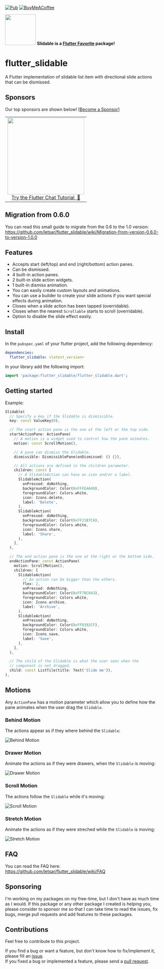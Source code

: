 <!-- [![Build][github_action_badge]][github_action] -->
[![Pub][pub_badge]][pub] [![BuyMeACoffee][buy_me_a_coffee_badge]][buy_me_a_coffee]

[<img src="https://raw.githubusercontent.com/letsar/flutter_slidable/assets/flutter_favorite.png" width="100" />][flutter_favorite] **Slidable is a [Flutter Favorite][flutter_favorite] package!**


# flutter_slidable

A Flutter implementation of slidable list item with directional slide actions that can be dismissed.

## Sponsors

Our top sponsors are shown below! [[Become a Sponsor](https://github.com/sponsors/letsar)]

<table>    
    <tbody>
        <tr>
            <td align="center">
                <a href="https://getstream.io/chat/flutter/tutorial/?utm_source=https://github.com/letsar/flutter_slidable&utm_medium=github&utm_content=developer&utm_term=flutter" target="_blank"><img width="250px" src="https://stream-blog.s3.amazonaws.com/blog/wp-content/uploads/fc148f0fc75d02841d017bb36e14e388/Stream-logo-with-background-.png"/></a><br/><span><a href="https://getstream.io/chat/flutter/tutorial/?utm_source=https://github.com/letsar/flutter_slidable&utm_medium=github&utm_content=developer&utm_term=flutter" target="_blank">Try the Flutter Chat Tutorial &nbsp💬</a></span>
            </td>            
        </tr>
    </tbody>
</table>

## Migration from 0.6.0

You can read this small guide to migrate from the 0.6 to the 1.0 version: https://github.com/letsar/flutter_slidable/wiki/Migration-from-version-0.6.0-to-version-1.0.0

## Features

* Accepts start (left/top) and end (right/bottom) action panes.
* Can be dismissed.
* 4 built-in action panes.
* 2 built-in slide action widgets.
* 1 built-in dismiss animation.
* You can easily create custom layouts and animations.
* You can use a builder to create your slide actions if you want special effects during animation.
* Closes when a slide action has been tapped (overridable).
* Closes when the nearest `Scrollable` starts to scroll (overridable).
* Option to disable the slide effect easily.

## Install

In the `pubspec.yaml` of your flutter project, add the following dependency:

```yaml
dependencies:
  flutter_slidable: <latest_version>
```

In your library add the following import:

```dart
import 'package:flutter_slidable/flutter_slidable.dart';
```

## Getting started

Example:

```dart
Slidable(
  // Specify a key if the Slidable is dismissible.
  key: const ValueKey(0),

  // The start action pane is the one at the left or the top side.
  startActionPane: ActionPane(
    // A motion is a widget used to control how the pane animates.
    motion: const ScrollMotion(),

    // A pane can dismiss the Slidable.
    dismissible: DismissiblePane(onDismissed: () {}),

    // All actions are defined in the children parameter.
    children: const [
      // A SlidableAction can have an icon and/or a label.
      SlidableAction(
        onPressed: doNothing,
        backgroundColor: Color(0xFFFE4A49),
        foregroundColor: Colors.white,
        icon: Icons.delete,
        label: 'Delete',
      ),
      SlidableAction(
        onPressed: doNothing,
        backgroundColor: Color(0xFF21B7CA),
        foregroundColor: Colors.white,
        icon: Icons.share,
        label: 'Share',
      ),
    ],
  ),

  // The end action pane is the one at the right or the bottom side.
  endActionPane: const ActionPane(
    motion: ScrollMotion(),
    children: [
      SlidableAction(
        // An action can be bigger than the others.
        flex: 2,
        onPressed: doNothing,
        backgroundColor: Color(0xFF7BC043),
        foregroundColor: Colors.white,
        icon: Icons.archive,
        label: 'Archive',
      ),
      SlidableAction(
        onPressed: doNothing,
        backgroundColor: Color(0xFF0392CF),
        foregroundColor: Colors.white,
        icon: Icons.save,
        label: 'Save',
      ),
    ],
  ),

  // The child of the Slidable is what the user sees when the
  // component is not dragged.
  child: const ListTile(title: Text('Slide me')),
),
```

## Motions

Any `ActionPane` has a motion parameter which allow you to define how the pane animates when the user drag the `Slidable`.

### Behind Motion

The actions appear as if they where behind the `Slidable`:

![Behind Motion][behind_motion]

### Drawer Motion

Animate the actions as if they were drawers, when the `Slidable` is moving:

![Drawer Motion][drawer_motion]

### Scroll Motion

The actions follow the `Slidable` while it's moving:

![Scroll Motion][scroll_motion]

### Stretch Motion

Animate the actions as if they were streched while the `Slidable` is moving:

![Stretch Motion][stretch_motion]

## FAQ

You can read the FAQ here: https://github.com/letsar/flutter_slidable/wiki/FAQ

## Sponsoring

I'm working on my packages on my free-time, but I don't have as much time as I would. If this package or any other package I created is helping you, please consider to sponsor me so that I can take time to read the issues, fix bugs, merge pull requests and add features to these packages.

## Contributions

Feel free to contribute to this project.

If you find a bug or want a feature, but don't know how to fix/implement it, please fill an [issue][issue].  
If you fixed a bug or implemented a feature, please send a [pull request][pr].

<!-- Links -->
[github_action_badge]: https://github.com/letsar/flutter_slidable/workflows/Build/badge.svg
[github_action]: https://github.com/letsar/flutter_slidable/actions
[pub_badge]: https://img.shields.io/pub/v/flutter_slidable.svg
[pub]: https://pub.dartlang.org/packages/flutter_slidable
[codecov]: https://codecov.io/gh/letsar/flutter_slidable
[codecov_badge]: https://codecov.io/gh/letsar/flutter_slidable/branch/main/graph/badge.svg
[buy_me_a_coffee]: https://www.buymeacoffee.com/romainrastel
[buy_me_a_coffee_badge]: https://img.buymeacoffee.com/button-api/?text=Donate&emoji=&slug=romainrastel&button_colour=29b6f6&font_colour=000000&font_family=Cookie&outline_colour=000000&coffee_colour=FFDD00
[flutter_favorite_badge]: https://raw.githubusercontent.com/letsar/flutter_slidable/assets/flutter_favorite.png
[flutter_favorite]: https://flutter.dev/docs/development/packages-and-plugins/favorites
[behind_motion]: https://raw.githubusercontent.com/letsar/flutter_slidable/assets/behind_motion.gif
[drawer_motion]: https://raw.githubusercontent.com/letsar/flutter_slidable/assets/drawer_motion.gif
[scroll_motion]: https://raw.githubusercontent.com/letsar/flutter_slidable/assets/scroll_motion.gif
[stretch_motion]: https://raw.githubusercontent.com/letsar/flutter_slidable/assets/stretch_motion.gif
[issue]: https://github.com/letsar/flutter_slidable/issues
[pr]: https://github.com/letsar/flutter_slidable/pulls
